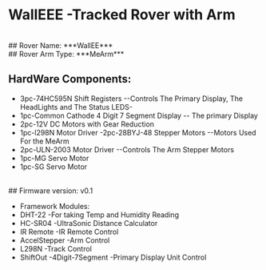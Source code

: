 # WallEEE -Tracked Rover with Arm

<br/>
 ## Rover Name: ***WallEE***
 <br/>
 ## Rover Arm Type: ***MeArm***
 <br/>
 
 
## HardWare Components:
 - 3pc-74HC595N Shift Registers --Controls The Primary Display, The HeadLights and The Status LEDS-
 - 1pc-Common Cathode 4 Digit 7 Segment Display -- The primary Display 
 - 2pc-12V DC Motors with Gear Reduction
- 1pc-l298N Motor Driver
-2pc-28BYJ-48 Stepper Motors --Motors Used For the MeArm
- 2pc-ULN-2003 Motor Driver --Controls The Arm Stepper Motors
- 1pc-MG Servo Motor
- 1pc-SG Servo Motor
<br/>
## Firmware version: v0.1

- Framework Modules: 
- DHT-22 -For taking Temp and Humidity Reading
- HC-SR04 -UltraSonic Distance Calculator
- IR Remote -IR Remote Control
- AccelStepper -Arm Control
- L298N -Track Control
- ShiftOut -4Digit-7Segment -Primary Display Unit Control


